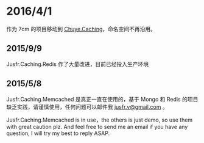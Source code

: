 # 2016/4/1
作为 7cm 的项目移动到 [Chuye.Caching](https://github.com/jusfr/Chuye.Caching.git)，命名空间不再沿用。

## 2015/9/9 
Jusfr.Caching.Redis 作了大量改进，目前已经投入生产环境

## 2015/5/8
Jusfr.Caching.Memcached 是真正一直在使用的，基于 Mongo 和 Redis 的项目缺乏实践，请谨慎使用，任何问题可以邮件我 jusfr.v@gmail.com 。

Jusfr.Caching.Memcached is in use，the others is just demo, so use them with great caution plz. And feel free to send me an email if you have any question, I will try my best to reply ASAP. 

